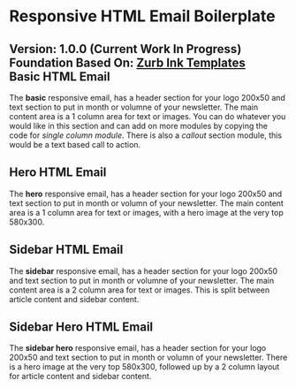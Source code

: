Responsive HTML Email Boilerplate
===
__Version:__ 1.0.0 (Current Work In Progress)<br />
__Foundation Based On:__ [Zurb Ink Templates](http://zurb.com/ink/templates.php)
<br />
Basic HTML Email
---
The __basic__ responsive email, has a header section for your logo 200x50 and text section to put in month or volumne of your newsletter. The main content area is a 1 column area for text or images. You can do whatever you would like in this section and can add on more modules by copying the code for _single column module_. There is also a _callout_ section module, this would be a text based call to action.

Hero HTML Email
---
The __hero__ responsive email, has a header section for your logo 200x50 and text section to put in month or volumn of your newsletter. The main content area is a 1 column area for text or images, with a hero image at the very top 580x300.

Sidebar HTML Email
---
The __sidebar__ responsive email, has a header section for your logo 200x50 and text section to put in month or volumne of your newsletter. The main content area is a 2 column area for text or images. This is split between article content and sidebar content.

Sidebar Hero HTML Email
---
The __sidebar hero__ responsive email, has a header section for your logo 200x50 and text section to put in month or volumn of your newsletter. There is a hero image at the very top 580x300, followed up by a 2 column layout for article content and sidebar content.